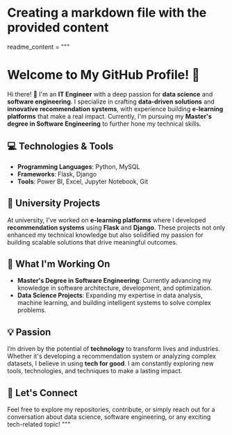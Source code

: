# Creating a markdown file with the provided content

readme_content = """
# Welcome to My GitHub Profile! 🚀

Hi there! 👋 I'm an **IT Engineer** with a deep passion for **data science** and **software engineering**. I specialize in crafting **data-driven solutions** and **innovative recommendation systems**, with experience building **e-learning platforms** that make a real impact. Currently, I'm pursuing my **Master's degree in Software Engineering** to further hone my technical skills.

## 💻 Technologies & Tools
- **Programming Languages**: Python, MySQL
- **Frameworks**: Flask, Django
- **Tools**: Power BI, Excel, Jupyter Notebook, Git

## 🌱 University Projects
At university, I've worked on **e-learning platforms** where I developed **recommendation systems** using **Flask** and **Django**. These projects not only enhanced my technical knowledge but also solidified my passion for building scalable solutions that drive meaningful outcomes.

## 🚀 What I'm Working On
- **Master's Degree in Software Engineering**: Currently advancing my knowledge in software architecture, development, and optimization.
- **Data Science Projects**: Expanding my expertise in data analysis, machine learning, and building intelligent systems to solve complex problems.

## 💡 Passion
I’m driven by the potential of **technology** to transform lives and industries. Whether it's developing a recommendation system or analyzing complex datasets, I believe in using **tech for good**. I am constantly exploring new tools, technologies, and techniques to make a lasting impact.

## 📣 Let's Connect
Feel free to explore my repositories, contribute, or simply reach out for a conversation about data science, software engineering, or any exciting tech-related topic!
"""


